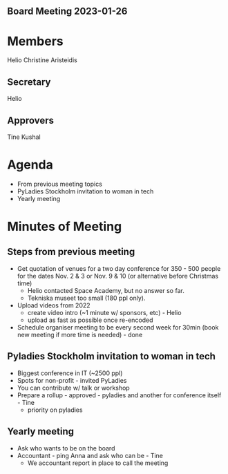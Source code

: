Board Meeting 2023-01-26
------------------------

# Members
Helio
Christine
Aristeidis 

## Secretary
Helio

## Approvers
Tine
Kushal

# Agenda
- From previous meeting topics
- PyLadies Stockholm invitation to woman in tech
- Yearly meeting

# Minutes of Meeting

## Steps from previous meeting
- Get quotation of venues for a two day conference for 350 - 500 people for the dates Nov. 2 & 3 or Nov. 9 & 10  (or alternative before Christmas time)
  - Helio contacted Space Academy, but no answer so far.
  - Tekniska museet too small (180 ppl only).
- Upload videos from 2022
  - create video intro (~1 minute w/ sponsors, etc) - Helio  
  - upload as fast as possible once re-encoded
- Schedule organiser meeting to be every second week for 30min (book new meeting if more time is needed) - done

## Pyladies Stockholm invitation to woman in tech
- Biggest conference in IT (~2500 ppl)
- Spots for non-profit - invited PyLadies
- You can contribute w/ talk or workshop
- Prepare a rollup - approved - pyladies and another for conference itself - Tine
  - priority on pyladies

## Yearly meeting
- Ask who wants to be on the board
- Accountant - ping Anna and ask who can be - Tine
  - We accountant report in place to call the meeting 

